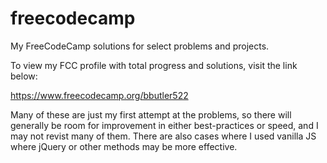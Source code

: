# freecodecamp
My FreeCodeCamp solutions for select problems and projects.

To view my FCC profile with total progress and solutions, visit the link below:

https://www.freecodecamp.org/bbutler522

Many of these are just my first attempt at the problems, so there will generally be room for improvement in either best-practices or speed, and I may not revist many of them. There are also cases where I used vanilla JS where jQuery or other methods may be more effective.
